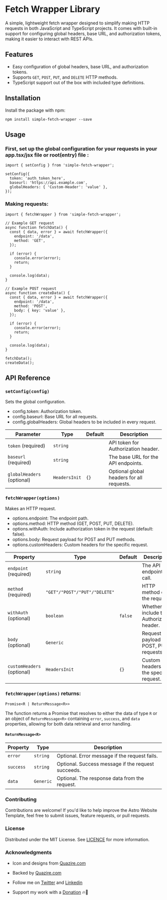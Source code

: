 # Fetch Wrapper Library

A simple, lightweight fetch wrapper designed to simplify making HTTP requests in both JavaScript and TypeScript projects. It comes with built-in support for configuring global headers, base URL, and authorization tokens, making it easier to interact with REST APIs.

## Features

- Easy configuration of global headers, base URL, and authorization tokens.
- Supports `GET`, `POST`, `PUT`, and `DELETE` HTTP methods.
- TypeScript support out of the box with included type definitions.

## Installation

Install the package with npm:

```
npm install simple-fetch-wrapper --save
```

## Usage

### First, set up the global configuration for your requests in your app.tsx/jsx file or root(entry) file :

```
import { setConfig } from 'simple-fetch-wrapper';

setConfig({
  token: 'auth_token_here',
  baseurl: 'https://api.example.com',
  globalHeaders: { 'Custom-Header': 'value' },
});
```

### Making requests:

```
import { fetchWrapper } from 'simple-fetch-wrapper';

// Example GET request
async function fetchData() {
  const { data, error } = await fetchWrapper({
    endpoint: '/data',
    method: 'GET',
  });

  if (error) {
    console.error(error);
    return;
  }

  console.log(data);
}

// Example POST request
async function createData() {
  const { data, error } = await fetchWrapper({
    endpoint: '/data',
    method: 'POST',
    body: { key: 'value' },
  });

  if (error) {
    console.error(error);
    return;
  }

  console.log(data);
}

fetchData();
createData();
```

## API Reference

### `setConfig(config)`

Sets the global configuration.

- config.token: Authorization token.
- config.baseurl: Base URL for all requests.
- config.globalHeaders: Global headers to be included in every request.

| Parameter                  | Type          | Default | Description                               |
| -------------------------- | ------------- | ------- | ----------------------------------------- |
| `token` (required)         | `string`      |         | API token for Authorization header.       |
| `baseurl` (required)       | `string`      |         | The base URL for the API endpoints.       |
| `globalHeaders` (optional) | `HeadersInit` | `{}`    | Optional global headers for all requests. |

### `fetchWrapper(options)`

Makes an HTTP request.

- options.endpoint: The endpoint path.
- options.method: HTTP method (GET, POST, PUT, DELETE).
- options.withAuth: Include authorization token in the request (default: false).
- options.body: Request payload for POST and PUT methods.
- options.customHeaders: Custom headers for the specific request.

| Property                   | Type                          | Default | Description                                  |
| -------------------------- | ----------------------------- | ------- | -------------------------------------------- |
| `endpoint` (required)      | `string`                      |         | The API endpoint to call.                    |
| `method` (required)        | `"GET"/"POST"/"PUT"/"DELETE"` |         | HTTP method of the request.                  |
| `withAuth` (optional)      | `boolean`                     | `false` | Whether to include the Authorization header. |
| `body` (optional)          | `Generic`                     |         | Request payload for POST, PUT requests.      |
| `customHeaders` (optional) | `HeadersInit`                 | `{}`    | Custom headers for the specific request.     |

### `fetchWrapper(options)` returns:

`Promise<R | ReturnMessage<R>>`

The function returns a Promise that resolves to either the data of type `R` or an object of `ReturnMessage<R>` containing `error`, `success`, and `data` properties, allowing for both data retrieval and error handling.

#### `ReturnMessage<R>`

| Property  | Type      | Description                                        |
| --------- | --------- | -------------------------------------------------- |
| `error`   | `string`  | Optional. Error message if the request fails.      |
| `success` | `string`  | Optional. Success message if the request succeeds. |
| `data`    | `Generic` | Optional. The response data from the request.      |

### Contributing

Contributions are welcome! If you'd like to help improve the Astro Website Template, feel free to submit issues, feature requests, or pull requests.

### License

Distributed under the MIT License. See [LICENCE](https://github.com/shoaibkh4n/simple-fetch-wrapper/blob/main/LICENSE) for more information.

### Acknowledgments

- Icon and designs from [Quazire.com](https://quazire.com/)
- Backed by [Quazire.com](https://quazire.com/)

- Follow me on [Twitter](https://twitter.com/theshoaibkh4n) and [Linkedin](https://linkedin.com/in/shoaibkh4n)
- Support my work with a [Donation](https://github.com/sponsors/shoaibkh4n) 🔥🚀

